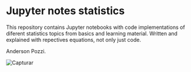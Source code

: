 # Jupyter notes statistics

This repository contains Jupyter notebooks with code implementations of diferent statistics topics from basics and learning material.
Written and explained with repectives equations, not only just code.

Anderson Pozzi.   


![Capturar](https://github.com/user-attachments/assets/f2615a1c-3ab1-4982-a6a3-f94a47596cdc)
